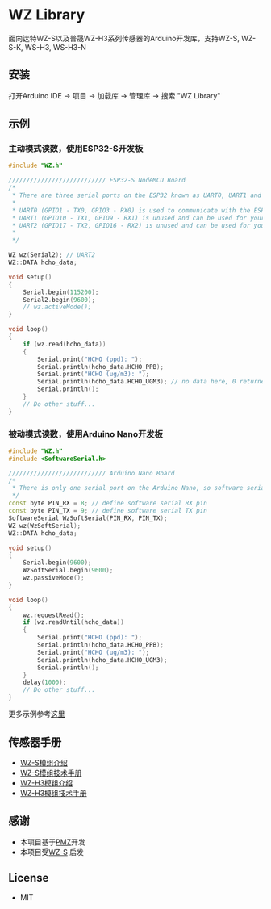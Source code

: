 # WZ Library
面向达特WZ-S以及普晟WZ-H3系列传感器的Arduino开发库，支持WZ-S, WZ-S-K, WS-H3, WS-H3-N

## 安装
打开Arduino IDE -> 项目 -> 加载库 -> 管理库 -> 搜索  "WZ Library"

## 示例
### 主动模式读数，使用ESP32-S开发板
```cpp
#include "WZ.h"

/////////////////////////// ESP32-S NodeMCU Board
/*
 * There are three serial ports on the ESP32 known as UART0, UART1 and UART2.
 *
 * UART0 (GPIO1 - TX0, GPIO3 - RX0) is used to communicate with the ESP32 for programming and during reset/boot.
 * UART1 (GPIO10 - TX1, GPIO9 - RX1) is unused and can be used for your projects. Some boards use this port for SPI Flash access though
 * UART2 (GPIO17 - TX2, GPIO16 - RX2) is unused and can be used for your projects.
 *
 */

WZ wz(Serial2); // UART2
WZ::DATA hcho_data;

void setup()
{
    Serial.begin(115200);
    Serial2.begin(9600);
    // wz.activeMode();
}

void loop()
{
    if (wz.read(hcho_data))
    {
        Serial.print("HCHO (ppd): ");
        Serial.println(hcho_data.HCHO_PPB);
        Serial.print("HCHO (ug/m3): ");
        Serial.println(hcho_data.HCHO_UGM3); // no data here, 0 returned
        Serial.println();
    }
    // Do other stuff...
}

```
### 被动模式读数，使用Arduino Nano开发板
```cpp
#include "WZ.h"
#include <SoftwareSerial.h>

/////////////////////////// Arduino Nano Board
/*
 * There is only one serial port on the Arduino Nano, so software serial is needed to connect to the sensor. 
 */
const byte PIN_RX = 8; // define software serial RX pin
const byte PIN_TX = 9; // define software serial TX pin
SoftwareSerial WzSoftSerial(PIN_RX, PIN_TX);
WZ wz(WzSoftSerial);
WZ::DATA hcho_data;

void setup()
{
    Serial.begin(9600);
    WzSoftSerial.begin(9600);
    wz.passiveMode();
}

void loop()
{
    wz.requestRead();
    if (wz.readUntil(hcho_data))
    {
        Serial.print("HCHO (ppd): ");
        Serial.println(hcho_data.HCHO_PPB);
        Serial.print("HCHO (ug/m3): ");
        Serial.println(hcho_data.HCHO_UGM3); 
        Serial.println();
    }
    delay(1000);
    // Do other stuff...
}
```

更多示例参考[这里](https://github.com/leonlucc/WZ/tree/main/examples)

## 传感器手册 
* [WZ-S模组介绍](https://www.dart-sensors.com/product/wz-s-formaldehyde-module/)
* [WZ-S模组技术手册](https://www.dart-sensors.com/wp-content/uploads/2017/07/formaldehyde_module_operation-manual.pdf)
* [WZ-H3模组介绍](https://www.szprosense.com/?list_28/41.html)
* [WZ-H3模组技术手册](https://www.szprosense.com/static/upload/file/20220208/1644312414263701.pdf)

## 感谢
* 本项目基于[PMZ](https://github.com/fu-hsi/PMS)开发
* 本项目受[WZ-S](https://github.com/Gillwindy/WZ-S) 启发

## License
* MIT